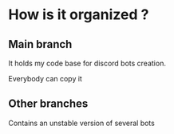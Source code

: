 # How is it organized ?

## Main branch

It holds my code base for discord bots creation.

Everybody can copy it

## Other branches

Contains an unstable version of several bots
